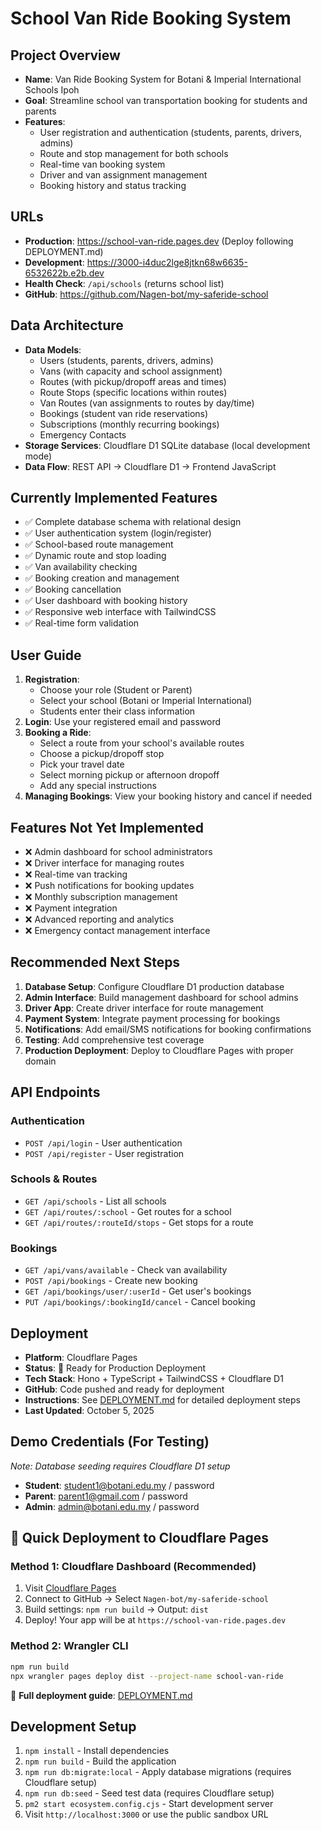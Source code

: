 # School Van Ride Booking System

## Project Overview
- **Name**: Van Ride Booking System for Botani & Imperial International Schools Ipoh
- **Goal**: Streamline school van transportation booking for students and parents
- **Features**: 
  - User registration and authentication (students, parents, drivers, admins)
  - Route and stop management for both schools
  - Real-time van booking system
  - Driver and van assignment management
  - Booking history and status tracking

## URLs
- **Production**: https://school-van-ride.pages.dev (Deploy following DEPLOYMENT.md)
- **Development**: https://3000-i4duc2lge8jtkn68w6635-6532622b.e2b.dev
- **Health Check**: `/api/schools` (returns school list)
- **GitHub**: https://github.com/Nagen-bot/my-saferide-school

## Data Architecture
- **Data Models**: 
  - Users (students, parents, drivers, admins)
  - Vans (with capacity and school assignment)
  - Routes (with pickup/dropoff areas and times)
  - Route Stops (specific locations within routes)
  - Van Routes (van assignments to routes by day/time)
  - Bookings (student van ride reservations)
  - Subscriptions (monthly recurring bookings)
  - Emergency Contacts
- **Storage Services**: Cloudflare D1 SQLite database (local development mode)
- **Data Flow**: REST API → Cloudflare D1 → Frontend JavaScript

## Currently Implemented Features
- ✅ Complete database schema with relational design
- ✅ User authentication system (login/register)
- ✅ School-based route management
- ✅ Dynamic route and stop loading
- ✅ Van availability checking
- ✅ Booking creation and management
- ✅ Booking cancellation
- ✅ User dashboard with booking history
- ✅ Responsive web interface with TailwindCSS
- ✅ Real-time form validation

## User Guide
1. **Registration**: 
   - Choose your role (Student or Parent)
   - Select your school (Botani or Imperial International)
   - Students enter their class information
2. **Login**: Use your registered email and password
3. **Booking a Ride**:
   - Select a route from your school's available routes
   - Choose a pickup/dropoff stop
   - Pick your travel date
   - Select morning pickup or afternoon dropoff
   - Add any special instructions
4. **Managing Bookings**: View your booking history and cancel if needed

## Features Not Yet Implemented
- ❌ Admin dashboard for school administrators
- ❌ Driver interface for managing routes
- ❌ Real-time van tracking
- ❌ Push notifications for booking updates
- ❌ Monthly subscription management
- ❌ Payment integration
- ❌ Advanced reporting and analytics
- ❌ Emergency contact management interface

## Recommended Next Steps
1. **Database Setup**: Configure Cloudflare D1 production database
2. **Admin Interface**: Build management dashboard for school admins
3. **Driver App**: Create driver interface for route management
4. **Payment System**: Integrate payment processing for bookings
5. **Notifications**: Add email/SMS notifications for booking confirmations
6. **Testing**: Add comprehensive test coverage
7. **Production Deployment**: Deploy to Cloudflare Pages with proper domain

## API Endpoints
### Authentication
- `POST /api/login` - User authentication
- `POST /api/register` - User registration

### Schools & Routes
- `GET /api/schools` - List all schools
- `GET /api/routes/:school` - Get routes for a school
- `GET /api/routes/:routeId/stops` - Get stops for a route

### Bookings
- `GET /api/vans/available` - Check van availability
- `POST /api/bookings` - Create new booking
- `GET /api/bookings/user/:userId` - Get user's bookings
- `PUT /api/bookings/:bookingId/cancel` - Cancel booking

## Deployment
- **Platform**: Cloudflare Pages
- **Status**: 🚀 Ready for Production Deployment
- **Tech Stack**: Hono + TypeScript + TailwindCSS + Cloudflare D1
- **GitHub**: Code pushed and ready for deployment
- **Instructions**: See [DEPLOYMENT.md](./DEPLOYMENT.md) for detailed deployment steps
- **Last Updated**: October 5, 2025

## Demo Credentials (For Testing)
*Note: Database seeding requires Cloudflare D1 setup*
- **Student**: student1@botani.edu.my / password
- **Parent**: parent1@gmail.com / password  
- **Admin**: admin@botani.edu.my / password

## 🚀 Quick Deployment to Cloudflare Pages

### Method 1: Cloudflare Dashboard (Recommended)
1. Visit [Cloudflare Pages](https://pages.cloudflare.com/)
2. Connect to GitHub → Select `Nagen-bot/my-saferide-school`
3. Build settings: `npm run build` → Output: `dist`
4. Deploy! Your app will be at `https://school-van-ride.pages.dev`

### Method 2: Wrangler CLI
```bash
npm run build
npx wrangler pages deploy dist --project-name school-van-ride
```

📖 **Full deployment guide**: [DEPLOYMENT.md](./DEPLOYMENT.md)

## Development Setup
1. `npm install` - Install dependencies
2. `npm run build` - Build the application
3. `npm run db:migrate:local` - Apply database migrations (requires Cloudflare setup)
4. `npm run db:seed` - Seed test data (requires Cloudflare setup)
5. `pm2 start ecosystem.config.cjs` - Start development server
6. Visit `http://localhost:3000` or use the public sandbox URL